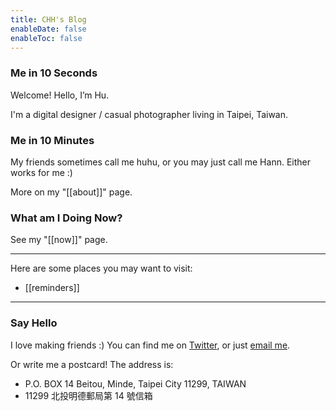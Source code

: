 ```yaml
---
title: CHH's Blog
enableDate: false
enableToc: false
---
```

 
### Me in 10 Seconds

Welcome! Hello, I’m Hu.

I'm a digital designer / casual photographer living in Taipei, Taiwan. 

### Me in 10 Minutes
My friends sometimes call me huhu, or you may just call me Hann. Either works for me :) 

More on my "[[about]]" page.

### What am I Doing Now?
See my "[[now]]" page.

---

Here are some places you may want to visit:

- [[reminders]]


---
### Say Hello
I love making friends :) You can find me on [Twitter](https://twitter.com/chinghannhu?ref=chinghannhu.com), or just [email me](mailto:hi@chinghannhu.com). 


Or write me a postcard! The address is: 
- P.O. BOX 14 Beitou, Minde, Taipei City 11299, TAIWAN
- 11299 北投明德郵局第 14 號信箱 